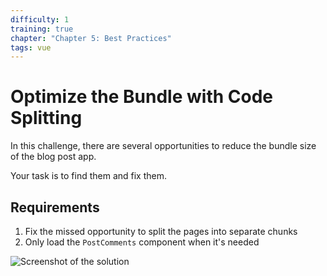 ```yaml
---
difficulty: 1
training: true
chapter: "Chapter 5: Best Practices"
tags: vue
---
```


# Optimize the Bundle with Code Splitting

In this challenge, there are several opportunities to reduce the bundle size of the blog post app.

Your task is to find them and fix them.

## Requirements

1. Fix the missed opportunity to split the pages into separate chunks
2. Only load the `PostComments` component when it's needed

![Screenshot of the solution](https://images.certificates.dev/csvd-training-code-challenge-15.gif)
